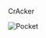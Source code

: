 CrAcker

![Pocket](https://github.com/yuankong666/Ultimate-RAT-Collection/assets/128066597/593c15b1-65e8-4bbe-bc37-fb57c8f9db43)
